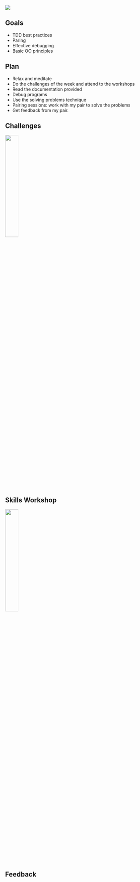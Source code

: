 ![](https://placehold.it/950x200/374c53/FFFFFF/?text=Week+1)

## Goals
 - TDD best practices
 - Paring
 - Effective debugging
 - Basic OO principles
 
 ## Plan
 - Relax and meditate 
 - Do the challenges of the week and attend to the workshops
 - Read the documentation provided
 - Debug programs
 - Use the solving problems technique
 - Pairing sessions: work with my pair to solve the problems
 - Get feedback from my pair.

## Challenges
 <a href="https://github.com/xavierloos/boris_bikes" target="_blank">
    <img height="aut0" width="29%" src="https://github.com/xavierloos/boris_bikes" />
  </a>
   
## Skills Workshop
<a href="https://github.com/xavierloos/dice_app" target="_blank">
    <img height="aut0" width="29%" src="https://github-readme-stats.vercel.app/api/pin/?username=xavierloos&repo=dice_app" />
  </a>


   
## Feedback




